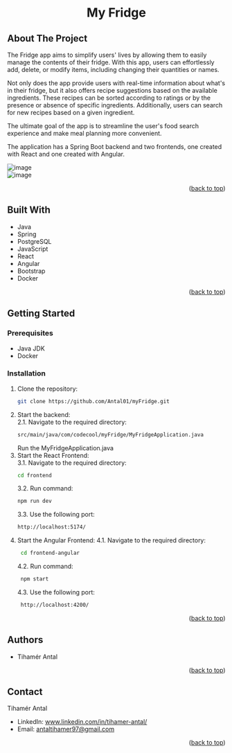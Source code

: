 <h1 align="center">My Fridge</h1>  
<a name="readme-top"></a>

## About The Project  
The Fridge app aims to simplify users' lives by allowing them to easily manage the contents of their fridge. With this app, users can effortlessly add, delete, or modify items, including changing their quantities or names.

Not only does the app provide users with real-time information about what's in their fridge, but it also offers recipe suggestions based on the available ingredients. These recipes can be sorted according to ratings or by the presence or absence of specific ingredients. Additionally, users can search for new recipes based on a given ingredient.

The ultimate goal of the app is to streamline the user's food search experience and make meal planning more convenient.   

The application has a Spring Boot backend and two frontends, one created with React and one created with Angular.

![image](https://github.com/Antal01/myFridge/assets/118159451/2cf06d42-5d3e-48fa-a924-fb193c129aee)  
![image](https://github.com/Antal01/myFridge/assets/118159451/8679f583-4dc9-4333-a8f1-f3082542d3b0)   


<p align="right">(<a href="#readme-top">back to top</a>)</p>  

## Built With  

* Java  
* Spring  
* PostgreSQL  
* JavaScript  
* React
* Angular   
* Bootstrap  
* Docker
<p align="right">(<a href="#readme-top">back to top</a>)</p>

## Getting Started  

### Prerequisites  
* Java JDK  
* Docker  

### Installation  

1. Clone the repository:
   ```sh
   git clone https://github.com/Antal01/myFridge.git
   ```
2. Start the backend:   
   2.1. Navigate to the required directory:
      ```sh
      src/main/java/com/codecool/myFridge/MyFridgeApplication.java   
      ```
   Run the MyFridgeApplication.java   
 3. Start the React Frontend:   
    3.1. Navigate to the required directory:   
       ```sh
       cd frontend  
       ```
    3.2. Run command:   
       ```sh
       npm run dev   
       ``` 
    3.3. Use the following port:
       ```sh
       http://localhost:5174/
       ```
   4. Start the Angular Frontend:
      4.1. Navigate to the required directory:   
         ```sh
          cd frontend-angular    
         ```   
       4.2. Run command:     
         ```sh
          npm start   
         ```    
       4.3. Use the following port:   
         ```sh
          http://localhost:4200/   
         ```   
<p align="right">(<a href="#readme-top">back to top</a>)</p> 

## Authors  
* Tihamér Antal  
<p align="right">(<a href="#readme-top">back to top</a>)</p>

## Contact  
Tihamér Antal  
* LinkedIn: www.linkedin.com/in/tihamer-antal/  
* Email: antaltihamer97@gmail.com  

<p align="right">(<a href="#readme-top">back to top</a>)</p>
